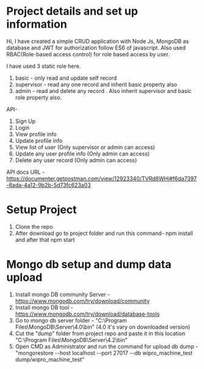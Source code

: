 # Project details and set up information
Hi,
  I have created a simple CRUD application with Node Js, MongoDB as database and JWT for authorization follow ES6 of javascript. Also used RBAC(Role-based access control) for role based access by user. 
  
  I have used 3 static role here. 
  1. basic - only read and update self record
  2. supervisor - read any one record and inherit basic property also
  3. admin - read and delete any record . Also inherit supervisor and basic role property also.
  
 API-
 1. Sign Up
 2. Login
 3. View profile info
 4. Update profile info
 5. View list of user (Only supervisor or admin can access)
 6. Update any user profile info (Only admin can access)
 7. Delete any user record (Only admin can access)
 
 API docs URL - https://documenter.getpostman.com/view/12923340/TVRd8WHj#f6da7397-6ada-4a12-9b2b-5d73fc623a03
 
 
 # Setup Project
 1. Clone the repo
 2. After download go to project folder and run this command- npm install and after that npm start
 
 # Mongo db setup and dump data upload
 1. Install mongo DB community Server - https://www.mongodb.com/try/download/community
 2. Install mongo DB tool - https://www.mongodb.com/try/download/database-tools
 3. Go to mongo db server folder - "C:\Program Files\MongoDB\Server\4.0\bin" (4.0 it's vary on downloaded version)
 4. Cut the "dump" folder from project repo and paste it in this location "C:\Program Files\MongoDB\Server\4.2\bin\"
 5. Open CMD as Administrator and run the command for upload db dump - "mongorestore --host localhost --port 27017 --db wipro_machine_test  dump/wipro_machine_test"
 
 
